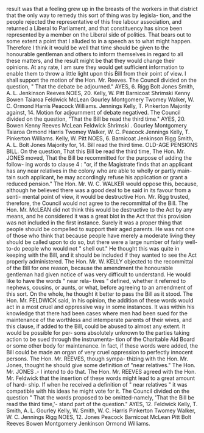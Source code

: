 result was that a feeling grew up in the breasts of the workers in that district that the only way to remedy this sort of thing was by legisla- tion, and the people rejected the representative of this free labour association, and returned a Liberal to Parliament, and that constituency has since been represented by a member on the Liberal side of politics. That bears out to some extent a point that I alluded to in a speech as to what might happen. Therefore I think it would be well that time should be given to the honourable gentleman and others to inform themselves in regard to all these matters, and the result might be that they would change their opinions. At any rate, I am sure they would get sufficient information to enable them to throw a little light upon this Bill from their point of view. I shall support the motion of the Hon. Mr. Reeves. The Council divided on the question, " That the debate be adjourned." AYES, 6. Rigg Bolt Jones Smith, A. L. Jenkinson Reeves NOES, 20. Kelly, W. Pitt Barnicoat Shrimski Kenny Bowen Taiaroa Feldwick McLean Gourley Montgomery Twomey Walker, W. C. Ormond Harris Peacock Williams. Jennings Kelly, T. Pinkerton Majority against, 14. Motion for adjournment of debate negatived. The Council divided on the question, "That the Bill be read the third time." AYES, 20. Bowen Kenny Reeves McLean Feldwick Shrimski . Gourley Montgomery Taiaroa Ormond Harris Twomey Walker, W. C. Peacock Jennings Kelly, T. Pinkerton Williams. Kelly, W. Pitt NOES, 6. Barnicoat Jenkinson Rigg Smith, A. L. Bolt Jones Majority for, 14. Bill read the third time. OLD-AGE PENSIONS BILL. On the question, That this Bill be read the third time, The Hon. Mr. JONES moved, That the Bill be recommitted for the purpose of adding the follow- ing words to clause 4 : "or, if the Magistrate finds that an applicant has any near relatives in the colony who are able to wholly or partly main- tain such applicant, he may accordingly refuse his application or grant a reduced pension." The Hon. Mr. W. C. WALKER would oppose this, because, although he believed there was a good deal to be said in its favour from a senti- mental point of view, it would be destructive Hon. Mr. Rigg trusted, therefore, the Council would not agree to the recommittal of the Bill. The Hon. Mr. McLEAN did not think this would be destructive to the Act by any means, and he considered it was a great blot in the Act that this provision was not included in the first instance. Surely it was a proper thing that people should be compelled to support their aged parents. He was not one of those who think that because people have merely a moderate living they should be called upon to do so, but there were a large number of fairly well-to-do people who would not " shell out." He thought this was quite in keeping with the Bill, and it should be included if they wanted to see the Act properly administered. The Hon. Mr. W. KELLY objected to the recommittal of the Bill for one reason, because the amendment the honourable gentleman had given notice of was very difficult to understand. He would like to have the words " near rela- tives " defined, whether it referred to nephews, cousins, or aunts, or what, before agreeing to an amendment of this sort. On the whole, he thought it better to pass the Bill as it stood. The Hon. Mr. FELDWICK said, In his opinion, the addition of these words would act in a most cruel and oppressive way in some instances. It was within his knowledge that there had been cases where men had been sued for the maintenance of the worthless and intemperate parents of their wives, and this clause, if added to the Bill, could be abused to almost any extent. It would be possible for per- sons absolutely unknown to the parties taking action to be sued through the instrumenta- tion of the Charitable Aid Board or some other body for maintenance. In fact, if these words were added, the Bill could be made an organ of very cruel oppression to perfectly innocent persons. The Hon. Mr. REEVES, though sympa- thizing with the Hon. Mr. Jones, thought he should give some definition of "near relatives." The Hon. Mr. JONES .- I intend to do that. The Hon. Mr. REEVES agreed with the Hon. Mr. Feldwick that the insertion of these words might lead to a great amount of hard- ship. If when he received a definition of " near relatives " it was compatible with his ideas he might vote for it. The Council divided on the question " That the words proposed to be omitted-namely, 'That the Bill be read the third time,'- stand part of the question." AYES, 12. Feldwick Kelly, T. Smith, A. L. Gourley Kelly, W. Smith, W. C. Harris Pinkerton Twomey Walker, W. C. Jennings Rigg NOES, 12. Jones Peacock Barnicoat McLean Pitt Bolt Reeves Bowen Montgomery Jenkinson Ormond Williams. 